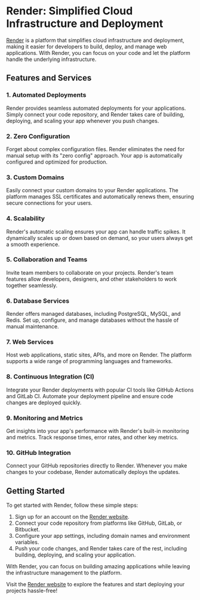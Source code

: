 # Render: Simplified Cloud Infrastructure and Deployment

[Render](https://render.com/) is a platform that simplifies cloud infrastructure and deployment, making it easier for developers to build, deploy, and manage web applications. With Render, you can focus on your code and let the platform handle the underlying infrastructure.

## Features and Services

### 1. **Automated Deployments**

Render provides seamless automated deployments for your applications. Simply connect your code repository, and Render takes care of building, deploying, and scaling your app whenever you push changes.

### 2. **Zero Configuration**

Forget about complex configuration files. Render eliminates the need for manual setup with its "zero config" approach. Your app is automatically configured and optimized for production.

### 3. **Custom Domains**

Easily connect your custom domains to your Render applications. The platform manages SSL certificates and automatically renews them, ensuring secure connections for your users.

### 4. **Scalability**

Render's automatic scaling ensures your app can handle traffic spikes. It dynamically scales up or down based on demand, so your users always get a smooth experience.

### 5. **Collaboration and Teams**

Invite team members to collaborate on your projects. Render's team features allow developers, designers, and other stakeholders to work together seamlessly.

### 6. **Database Services**

Render offers managed databases, including PostgreSQL, MySQL, and Redis. Set up, configure, and manage databases without the hassle of manual maintenance.

### 7. **Web Services**

Host web applications, static sites, APIs, and more on Render. The platform supports a wide range of programming languages and frameworks.

### 8. **Continuous Integration (CI)**

Integrate your Render deployments with popular CI tools like GitHub Actions and GitLab CI. Automate your deployment pipeline and ensure code changes are deployed quickly.

### 9. **Monitoring and Metrics**

Get insights into your app's performance with Render's built-in monitoring and metrics. Track response times, error rates, and other key metrics.

### 10. **GitHub Integration**

Connect your GitHub repositories directly to Render. Whenever you make changes to your codebase, Render automatically deploys the updates.

## Getting Started

To get started with Render, follow these simple steps:

1. Sign up for an account on the [Render website](https://render.com/).
2. Connect your code repository from platforms like GitHub, GitLab, or Bitbucket.
3. Configure your app settings, including domain names and environment variables.
4. Push your code changes, and Render takes care of the rest, including building, deploying, and scaling your application.

With Render, you can focus on building amazing applications while leaving the infrastructure management to the platform.

Visit the [Render website](https://render.com/) to explore the features and start deploying your projects hassle-free!